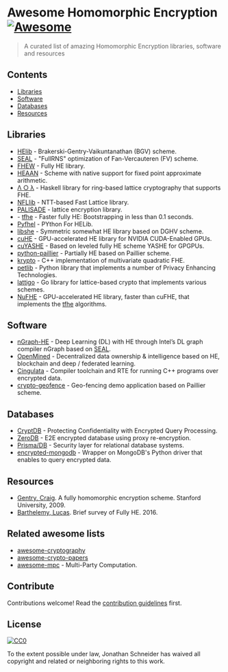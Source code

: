 # Awesome Homomorphic Encryption [![Awesome](https://awesome.re/badge.svg)](https://awesome.re)


> A curated list of amazing Homomorphic Encryption libraries, software and resources


## Contents

- [Libraries](#libraries)
- [Software](#software)
- [Databases](#databases)
- [Resources](#resources)


## Libraries

- [HElib](https://github.com/HomEnc/HElib) - Brakerski-Gentry-Vaikuntanathan (BGV) scheme.
- <a name="SEAL">[SEAL](http://sealcrypto.org) - "FullRNS" optimization of Fan-Vercauteren (FV) scheme.</a>
- [FHEW](https://github.com/lducas/FHEW) - Fully HE library.
- [HEAAN](https://github.com/kimandrik/HEAAN) -  Scheme with native support for fixed point approximate arithmetic.
- [Λ ○ λ](https://github.com/cpeikert/Lol) - Haskell library for ring-based lattice cryptography that supports FHE.
- [NFLlib](https://github.com/quarkslab/NFLlib) - NTT-based Fast Lattice library.
- [PALISADE](https://git.njit.edu/palisade/PALISADE) - lattice encryption library.
- <a name="tfhe">- [tfhe](https://github.com/tfhe/tfhe) - Faster fully HE: Bootstrapping in less than 0.1 seconds.
- [Pyfhel](https://github.com/ibarrond/Pyfhel) - PYthon For HELib.
- [libshe](https://github.com/bogdan-kulynych/libshe) - Symmetric somewhat HE library based on DGHV scheme.
- [cuHE](https://github.com/vernamlab/cuHE) - GPU-accelerated HE library for NVIDIA CUDA-Enabled GPUs.
- [cuYASHE](https://github.com/cuyashe-library/cuyashe) - Based on leveled fully HE scheme YASHE for GPGPUs.
- [python-paillier](https://github.com/n1analytics/python-paillier) - Partially HE based on Paillier scheme.
- [krypto](https://github.com/kryptnostic/krypto) - C++ implementation of multivariate quadratic FHE.
- [petlib](https://github.com/gdanezis/petlib) - Python library that implements a number of Privacy Enhancing Technologies.
- [lattigo](https://github.com/ldsec/lattigo) - Go library for lattice-based crypto that implements various schemes.
- [NuFHE](https://github.com/nucypher/nufhe) - GPU-accelerated HE library, faster than cuFHE, that implements the [tfhe](#tfhe) algorithms.

## Software
- [nGraph-HE](https://github.com/NervanaSystems/he-transformer) - Deep Learning (DL) with HE through Intel’s DL graph compiler nGraph based on [SEAL](#SEAL).
- [OpenMined](https://github.com/OpenMined) - Decentralized data ownership & intelligence based on HE, blockchain and deep / federated learning.
- [Cingulata](https://github.com/CEA-LIST/Cingulata) - Compiler toolchain and RTE for running C++ programs over encrypted data.
- [crypto-geofence](https://github.com/Georeactor/crypto-geofence) - Geo-fencing demo application based on Paillier scheme.

## Databases

- [CryptDB](https://github.com/CryptDB/cryptdb) - Protecting Confidentiality with Encrypted Query Processing.
- [ZeroDB](https://github.com/zerodb/zerodb) - E2E encrypted database using proxy re-encryption.
- [Prisma/DB](https://github.com/PrismaDB/PrismaDB) - Security layer for relational database systems.
- [encrypted-mongodb](https://github.com/pdroalves/encrypted-mongodb) - Wrapper on MongoDB's Python driver that enables to query encrypted data.


## Resources

- [Gentry, Craig](https://crypto.stanford.edu/craig/craig-thesis.pdf). A fully homomorphic encryption scheme. Stanford University, 2009.
- [Barthelemy, Lucas](https://blog.quarkslab.com/a-brief-survey-of-fully-homomorphic-encryption-computing-on-encrypted-data.html). Brief survey of Fully HE. 2016.


## Related awesome lists

- [awesome-cryptography](https://github.com/sobolevn/awesome-cryptography)
- [awesome-crypto-papers](https://github.com/pFarb/awesome-crypto-papers)
- [awesome-mpc](https://github.com/rdragos/awesome-mpc) - Multi-Party Computation.


## Contribute

Contributions welcome! Read the [contribution guidelines](contributing.md) first.


## License

[![CC0](http://mirrors.creativecommons.org/presskit/buttons/88x31/svg/cc-zero.svg)](http://creativecommons.org/publicdomain/zero/1.0)

To the extent possible under law, Jonathan Schneider has waived all copyright and
related or neighboring rights to this work.

